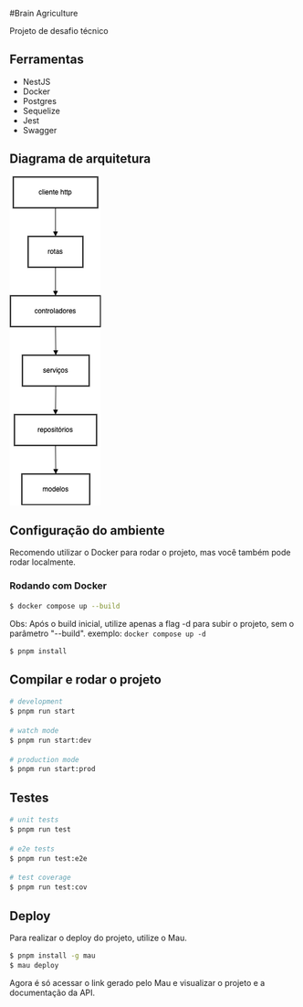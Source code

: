 #Brain Agriculture

Projeto de desafio técnico

## Ferramentas

- NestJS
- Docker
- Postgres
- Sequelize
- Jest
- Swagger

## Diagrama de arquitetura

![Diagrama de arquitetura](docs/brain-agriculture-architecture.png)

## Configuração do ambiente

Recomendo utilizar o Docker para rodar o projeto, mas você também pode rodar localmente.

### Rodando com Docker

```bash
$ docker compose up --build
```

Obs: Após o build inicial, utilize apenas a flag -d para subir o projeto, sem o parâmetro "--build".
exemplo: `docker compose up -d`


```bash
$ pnpm install
```

## Compilar e rodar o projeto

```bash
# development
$ pnpm run start

# watch mode
$ pnpm run start:dev

# production mode
$ pnpm run start:prod
```

## Testes

```bash
# unit tests
$ pnpm run test

# e2e tests
$ pnpm run test:e2e

# test coverage
$ pnpm run test:cov
```

## Deploy

Para realizar o deploy do projeto, utilize o Mau.

```bash
$ pnpm install -g mau
$ mau deploy
```

Agora é só acessar o link gerado pelo Mau e visualizar o projeto e a documentação da API.
